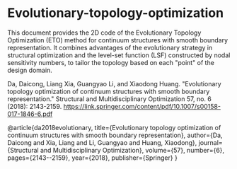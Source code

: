 # Evolutionary-topology-optimization
This document provides the 2D code of the Evolutionary Topology Optimization (ETO) method for continuum structures with smooth boundary representation. 
It combines advantages of the evolutionary strategy in structural optimization and the level-set function (LSF) constructed by nodal sensitivity numbers,
to tailor the topology based on each "point" of the design domain.

Da, Daicong, Liang Xia, Guangyao Li, and Xiaodong Huang. "Evolutionary topology optimization of continuum structures with smooth boundary representation." Structural and Multidisciplinary Optimization 57, no. 6 (2018): 2143-2159. https://link.springer.com/content/pdf/10.1007/s00158-017-1846-6.pdf

@article{da2018evolutionary,
  title={Evolutionary topology optimization of continuum structures with smooth boundary representation},
  author={Da, Daicong and Xia, Liang and Li, Guangyao and Huang, Xiaodong},
  journal={Structural and Multidisciplinary Optimization},
  volume={57},
  number={6},
  pages={2143--2159},
  year={2018},
  publisher={Springer}
}
